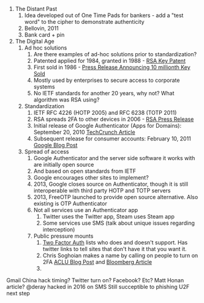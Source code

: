1. The Distant Past
    1. Idea developed out of One Time Pads for bankers - add a "test word" to the cipher to demonstrate authenticity
    1. Bellovin, 2011
    1. Bank card + pin
1. The Digital Age
    1. Ad hoc solutions
        1. Are there examples of ad-hoc solutions prior to standardization?
        1. Patented applied for 1984, granted in 1988 - [RSA Key Patent](https://www.google.com/patents/US4720860)
        1. First sold in 1986 - [Press Release Announcing 10 millionth Key Sold](http://www.itweb.co.za/index.php?option=com_content&view=article&id=90940)
        1. Mostly used by enterprises to secure access to corporate systems
        1. No IETF standards for another 20 years, why not? What algorithm was RSA using?
    1. Standardization
        1. IETF RFC 4226 (HOTP 2005) and RFC 6238 (TOTP 2011)
        1. RSA spreads 2FA to other devices in 2006 - [RSA Press Release](http://www.prnewswire.com/news-releases/rsa-security-to-enable-ubiquitous-authentication-as-rsa-securidr-technology-reaches-everyday-devices-and-software-55317397.html)
        1. Initial release of Google Authenticator (Apps for Domains): September 20, 2010 [TechCrunch Article](http://techcrunch.com/2010/09/20/google-secure-password/)
        1. Subsequent release for consumer accounts: February 10, 2011 [Google Blog Post](https://googleblog.blogspot.com/2011/02/advanced-sign-in-security-for-your.html)
    1. Spread of access
        1. Google Authenticator and the server side software it works with are initially open source
        1. And based on open standards from IETF
        1. Google encourages other sites to implement?
        1. 2013, Google closes source on Authenticator, though it is still interoperable with third party HOTP and TOTP servers
        1. 2013, FreeOTP launched to provide open source alternative. Also existing is OTP Authenticator
        1. Not all services use an Authenticator app
            1. Twitter uses the Twitter app, Steam uses Steam app
            1. Some services use SMS (talk about unique issues regarding interception)
        1. Public pressure mounts
            1. [Two Factor Auth](https://twofactorauth.org/) lists who does and doesn't support. Has twitter links to tell sites that don't have it that you want it.
            1. Chris Soghoian makes a name by calling on people to turn on 2FA [ACLU Blog Post](https://www.aclu.org/blog/five-ways-keep-your-data-safe-right-now) and [Bloomberg Article](http://www.bloomberg.com/news/articles/2013-04-11/how-to-secure-your-online-identity-by-the-aclus-christopher-soghoian)
            1.

Gmail China hack timing?
Twitter turn on?
Facebook?
Etc?
Matt Honan article?
@deray hacked in 2016 on SMS
Still succeptible to phishing
U2F next step
